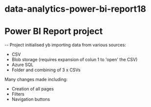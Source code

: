 # data-analytics-power-bi-report18

# Power BI Report project

-- Project initialised yb importing data from various sources:

- CSV
- Blob storage (requires expansion of colun 1 to 'open' the CSV)
- Azure SQL
- Folder and combining of 3 x CSVs

Many changes made including:
- Creation of all pages
- Filters
- Navigation buttons